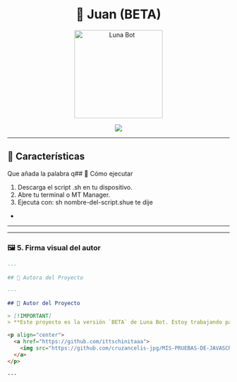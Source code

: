 <h1 align="center">🌙 Juan (BETA)</h1>

<p align="center">
  <img src="https://files.catbox.moe/if757e.jpg" alt="Luna Bot" width="200"/>
</p>

<p align="center">
  <a href="#"><img src="https://img.shields.io/badge/Bot%20Dominicano%20con%20Flow-%23bacano-purple?style=for-the-badge&logo=whatsapp"></a>
</p>

---

## 🪻 Características

Que añada la palabra q## 🚀 Cómo ejecutar

1. Descarga el script .sh en tu dispositivo.
2. Abre tu terminal o MT Manager.
3. Ejecuta con: sh nombre-del-script.shue te dije 
- 

--- 

---

### 🖼 5. Firma visual del autor

```markdown
---

## 🌾 Autora del Proyecto

---

## 🌾 Autor del Proyecto

> [!IMPORTANT]  
> **Este proyecto es la versión `BETA` de Luna Bot. Estoy trabajando para ofrecerte una mejor versión de Luna beta.**

<p align="center">
  <a href="https://github.com/ittschinitaaa">
    <img src="https://github.com/cruzancelis-jpg/MIS-PRUEBAS-DE-JAVASCRIPT-/issues.png?size=100" alt="China" width="120" style="border-radius: 50%;"/>
  </a>
</p>

---